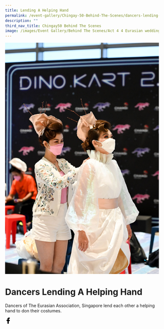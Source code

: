 ```yaml
---
title: Lending A Helping Hand
permalink: /event-gallery/Chingay-50-Behind-The-Scenes/dancers-lending-a-helping-hand
description: ""
third_nav_title: Chingay50 Behind The Scenes
image: /images/Event Gallery/Behind The Scenes/Act 4 4 Eurasian wedding-01.jpg
---
```


![Dancers Lending A Helping Hang](/images/Event%20Gallery/Behind%20The%20Scenes/Act%204%204%20Eurasian%20wedding-01.jpg)

# **Dancers Lending A Helping Hand**

Dancers of The Eurasian Association, Singapore lend each other a helping hand to don their costumes.

<a href="http://www.facebook.com/sharer.php?u=http://www.chingay.gov.sg/image/event-gallery/dancers-lending-a-helping-hand" style="float:left;">
	<img src="/images/facebook.png" style="width:auto;height:20px;">
</a>